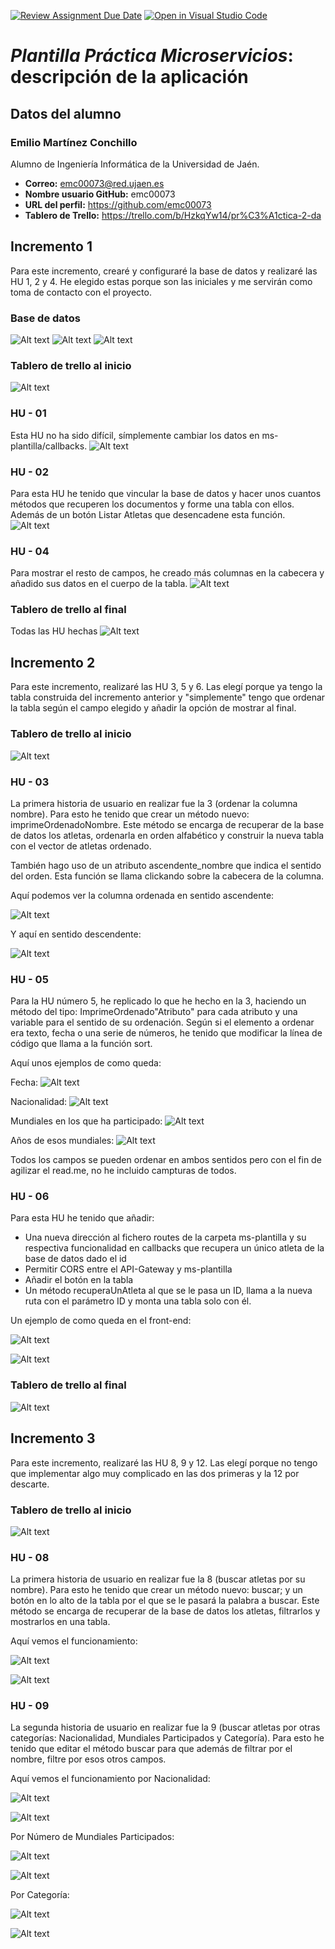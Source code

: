 [![Review Assignment Due Date](https://classroom.github.com/assets/deadline-readme-button-24ddc0f5d75046c5622901739e7c5dd533143b0c8e959d652212380cedb1ea36.svg)](https://classroom.github.com/a/hneiFYl3)
[![Open in Visual Studio Code](https://classroom.github.com/assets/open-in-vscode-718a45dd9cf7e7f842a935f5ebbe5719a5e09af4491e668f4dbf3b35d5cca122.svg)](https://classroom.github.com/online_ide?assignment_repo_id=10800520&assignment_repo_type=AssignmentRepo)
# *Plantilla Práctica Microservicios*: descripción de la aplicación

## Datos del alumno
### Emilio Martínez Conchillo
Alumno de Ingeniería Informática de la Universidad de Jaén.
* **Correo:** emc00073@red.ujaen.es
* **Nombre usuario GitHub:** emc00073
* **URL del perfil:** https://github.com/emc00073
* **Tablero de Trello:** https://trello.com/b/HzkqYw14/pr%C3%A1ctica-2-da

## Incremento 1
Para este incremento, crearé y configuraré la base de datos y realizaré las HU 1, 2 y 4. He elegido estas porque son las iniciales y me servirán como toma de contacto con el proyecto.

### Base de datos
![Alt text](assets/img/Fauna-home.PNG)
![Alt text](assets/img/Fauna-bbdd.PNG) 
![Alt text](assets/img/Fauna-documents.PNG)

### Tablero de trello al inicio
![Alt text](assets/img/Incremento%201%20-%20inicio.PNG)

### HU - 01
Esta HU no ha sido difícil, símplemente cambiar los datos en ms-plantilla/callbacks.
![Alt text](assets/img/Incremento%201%20-%2001.PNG)

### HU - 02
Para esta HU he tenido que vincular la base de datos y hacer unos cuantos métodos que recuperen los documentos y forme una tabla con ellos. Además de un botón Listar Atletas que desencadene esta función.
![Alt text](assets/img/Incremento%201%20-%2002.PNG)

### HU - 04
Para mostrar el resto de campos, he creado más columnas en la cabecera y añadido sus datos en el cuerpo de la tabla.
![Alt text](assets/img/Incremento%201%20-%2004.PNG)

### Tablero de trello al final
Todas las HU hechas
![Alt text](assets/img/Incremento%201%20-%20final.PNG)

## Incremento 2
Para este incremento, realizaré las HU 3, 5 y 6. Las elegí porque ya tengo la tabla construida del incremento anterior y "simplemente" tengo que ordenar la tabla según el campo elegido y añadir la opción de mostrar al final.

### Tablero de trello al inicio
![Alt text](assets/img/Incremento%202%20-%20inicio.PNG)

### HU - 03
La primera historia de usuario en realizar fue la 3 (ordenar la columna nombre). Para esto he tenido que crear un método nuevo: imprimeOrdenadoNombre. Este método se encarga de recuperar de la base de datos los atletas, ordenarla en orden alfabético y construir la nueva tabla con el vector de atletas ordenado. 

También hago uso de un atributo ascendente_nombre que indica el sentido del orden. Esta función se llama clickando sobre la cabecera de la columna.

Aquí podemos ver la columna ordenada en sentido ascendente:

![Alt text](assets/img/Incremento%202%20-%2003.PNG) 

Y aquí en sentido descendente:

![Alt text](assets/img/Incremento%202%20-%2003_1.PNG)

### HU - 05
Para la HU número 5, he replicado lo que he hecho en la 3, haciendo un método del tipo: ImprimeOrdenado"Atributo" para cada atributo y una variable para el sentido de su ordenación. Según si el elemento a ordenar era texto, fecha o una serie de números, he tenido que modificar la línea de código que llama a la función sort.

Aquí unos ejemplos de como queda:

Fecha:
![Alt text](assets/img/Incremento%202%20-%2005_0.PNG) 

Nacionalidad:
![Alt text](assets/img/Incremento%202%20-%2005_1.PNG) 

Mundiales en los que ha participado:
![Alt text](assets/img/Incremento%202%20-%2005_2.PNG) 

Años de esos mundiales:
![Alt text](assets/img/Incremento%202%20-%2005_3.PNG)

Todos los campos se pueden ordenar en ambos sentidos pero con el fin de agilizar el read.me, no he incluido campturas de todos.

### HU - 06
Para esta HU he tenido que añadir:
* Una nueva dirección al fichero routes de la carpeta ms-plantilla y su respectiva funcionalidad en callbacks que recupera un único atleta de la base de datos dado el id
* Permitir CORS entre el API-Gateway y ms-plantilla
* Añadir el botón en la tabla
* Un método recuperaUnAtleta al que se le pasa un ID, llama a la nueva ruta con el parámetro ID y monta una tabla solo con él.

Un ejemplo de como queda en el front-end:

![Alt text](assets/img/Incremento%202%20-%2006.PNG) 

![Alt text](assets/img/Incremento%202%20-%2006_1.PNG)

### Tablero de trello al final
![Alt text](assets/img/Incremento%202%20-%20final.PNG)

## Incremento 3
Para este incremento, realizaré las HU 8, 9 y 12. Las elegí porque no tengo que implementar algo muy complicado en las dos primeras y la 12 por descarte.

### Tablero de trello al inicio
![Alt text](assets/img/Incremento%203%20-%20inicio.PNG)

### HU - 08
La primera historia de usuario en realizar fue la 8 (buscar atletas por su nombre). Para esto he tenido que crear un método nuevo: buscar; y un botón en lo alto de la tabla por el que se le pasará la palabra a buscar. Este método se encarga de recuperar de la base de datos los atletas, filtrarlos y mostrarlos en una tabla.

Aquí vemos el funcionamiento:

![Alt text](assets/img/Incremento%203%20-%2008_0.PNG) 

![Alt text](assets/img/Incremento%203%20-%2008_1.PNG)

### HU - 09
La segunda historia de usuario en realizar fue la 9 (buscar atletas por otras categorías: Nacionalidad, Mundiales Participados y Categoría). Para esto he tenido que editar el método buscar para que además de filtrar por el nombre, filtre por esos otros campos.

Aquí vemos el funcionamiento por Nacionalidad:

![Alt text](assets/img/Incremento%203%20-%2009_0.PNG) 

![Alt text](assets/img/Incremento%203%20-%2009_1.PNG)

Por Número de Mundiales Participados:

![Alt text](assets/img/Incremento%203%20-%2009_2.PNG) 

![Alt text](assets/img/Incremento%203%20-%2009_3.PNG)

Por Categoría:

![Alt text](assets/img/Incremento%203%20-%2009_4.PNG) 

![Alt text](assets/img/Incremento%203%20-%2009_5.PNG)